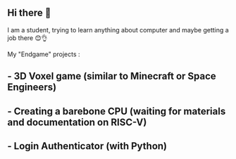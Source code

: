 ## Hi there 👋
I am a student, trying to learn anything about computer and maybe getting a job there 😊👌

My "Endgame" projects :
  ## - 3D Voxel game (similar to Minecraft or Space Engineers)
  ## - Creating a barebone CPU (waiting for materials and documentation on RISC-V)
  ## - Login Authenticator (with Python)

<!--
**MisterZork/MisterZork** is a ✨ _special_ ✨ repository because its `README.md` (this file) appears on your GitHub profile.

Here are some ideas to get you started:

- 🔭 I’m currently working on ...
- 🌱 I’m currently learning ...
- 👯 I’m looking to collaborate on ...
- 🤔 I’m looking for help with ...
- 💬 Ask me about ...
- 📫 How to reach me: ...
- 😄 Pronouns: ...
- ⚡ Fun fact: ...
-->
